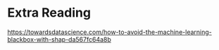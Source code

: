 # Extra Reading

https://towardsdatascience.com/how-to-avoid-the-machine-learning-blackbox-with-shap-da567fc64a8b
